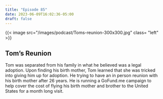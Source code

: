 ```yaml
---
title: "Episode 85"
date: 2023-06-09T16:02:36-05:00
draft: false
---
```


{{< image src="/images/podcast/Toms-reunion-300x300.jpg" class= "left" >}}
## Tom’s Reunion

Tom was separated from his family in what he believed was a legal adoption. Upon finding his birth mother, Tom learned that she was tricked into giving him up for adoption. He trying to have an in person reunion with his birth mother after 26 years. He is running a GoFund.me campaign to help cover the cost of flying his birth mother and brother to the United States for a month long visit.